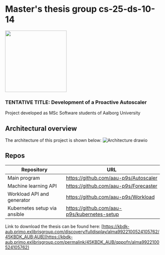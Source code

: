 # Master's thesis group cs-25-ds-10-14
<a href="https://cs.aau.dk">
    <img src=https://github.com/user-attachments/assets/57795100-779c-4339-b408-34a229433c47 width=200>
</a>

### TENTATIVE TITLE: Development of a Proactive Autoscaler

Project developed as MSc Software students of Aalborg University


## Architectural overview
The architecture of this project is shown below:
![Architecture drawio](https://github.com/user-attachments/assets/c41b9992-5046-46e0-a259-ba1842b44e52)

## Repos
| Repository                   | URL                                         |
|------------------------------|---------------------------------------------|
| Main program                 | https://github.com/aau-p9s/Autoscaler       |
| Machine learning API         | https://github.com/aau-p9s/Forecaster       |
| Workload API and generator   | https://github.com/aau-p9s/Workload         |
| Kubernetes setup via ansible | https://github.com/aau-p9s/kubernetes-setup |

Link to download the thesis can be found here: [https://kbdk-aub.primo.exlibrisgroup.com/discovery/fulldisplay/alma9922100524105762/45KBDK_AUB:AUB](https://kbdk-aub.primo.exlibrisgroup.com/permalink/45KBDK_AUB/qppofn/alma9922100524105762)
